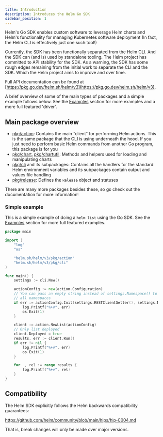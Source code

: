 ```yaml
---
title: Introduction
description: Introduces the Helm Go SDK
sidebar_position: 1
---
```

Helm's Go SDK enables custom software to leverage Helm charts and Helm's functionality for managing Kubernetes software deployment
(In fact, the Helm CLI is effectively just one such tool!)

Currently, the SDK has been functionally separated from the Helm CLI.
And the SDK can (and is) used by standalone tooling.
The Helm project has committed to API stability for the SDK.
As a warning, the SDK has some rough edges remaining from the initial work to separate the CLI and the SDK. Which the Helm project aims to improve and over time.

Full API documentation can be found at [https://pkg.go.dev/helm.sh/helm/v3](https://pkg.go.dev/helm.sh/helm/v3).

A brief overview of some of the main types of packages and a simple example follows below.
See the [Examples](examples.mdx) section for more examples and a more full featured 'driver'.

## Main package overview

- [pkg/action](https://pkg.go.dev/helm.sh/helm/v3/pkg/action):
  Contains the main “client” for performing Helm actions.
  This is the same package that the CLI is using underneath the hood.
  If you just need to perform basic Helm commands from another Go program, this package is for you
- [pkg/chart](https://pkg.go.dev/helm.sh/helm/v3/pkg/chart), [pkg/chartutil](https://pkg.go.dev/helm.sh/helm/v3/pkg/chartutil):
  Methods and helpers used for loading and manipulating charts
- [pkg/cli](https://pkg.go.dev/helm.sh/helm/v3/pkg/cli) and its subpackages:
  Contains all the handlers for the standard Helm environment variables and its subpackages contain output and values file handling
- [pkg/release](https://pkg.go.dev/helm.sh/helm/v3/pkg/release):
  Defines the `Release` object and statuses

There are many more packages besides these, so go check out the documentation for more information!

### Simple example
This is a simple example of doing a `helm list` using the Go SDK.
See the [Examples](examples.mdx) section for more full featured examples.

```go
package main

import (
    "log"
    "os"

    "helm.sh/helm/v3/pkg/action"
    "helm.sh/helm/v3/pkg/cli"
)

func main() {
    settings := cli.New()

    actionConfig := new(action.Configuration)
    // You can pass an empty string instead of settings.Namespace() to list
    // all namespaces
    if err := actionConfig.Init(settings.RESTClientGetter(), settings.Namespace(), os.Getenv("HELM_DRIVER"), log.Printf); err != nil {
        log.Printf("%+v", err)
        os.Exit(1)
    }

    client := action.NewList(actionConfig)
    // Only list deployed
    client.Deployed = true
    results, err := client.Run()
    if err != nil {
        log.Printf("%+v", err)
        os.Exit(1)
    }

    for _, rel := range results {
        log.Printf("%+v", rel)
    }
}

```


## Compatibility

The Helm SDK explicitly follows the Helm backwards compatibility guarantees:

<https://github.com/helm/community/blob/main/hips/hip-0004.md>

That is, break changes will only be made over major versions.
